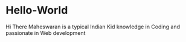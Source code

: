 # Hello-World
Hi There 
Maheswaran is a typical Indian Kid knowledge in Coding and passionate in Web development
